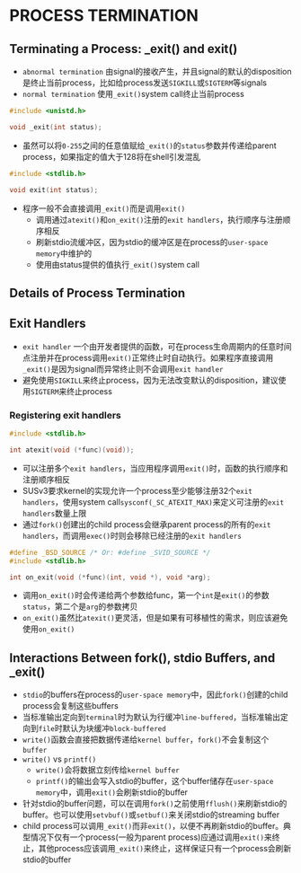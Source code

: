# PROCESS TERMINATION

## Terminating a Process: _exit() and exit()
- `abnormal termination` 由signal的接收产生，并且signal的默认的disposition是终止当前process，比如给process发送`SIGKILL`或`SIGTERM`等signals
- `normal termination` 使用`_exit()`system call终止当前process

```c
#include <unistd.h>

void _exit(int status);
```
- 虽然可以将`0-255`之间的任意值赋给`_exit()`的`status`参数并传递给parent process，如果指定的值大于128将在shell引发混乱

```c
#include <stdlib.h>

void exit(int status);
```
- 程序一般不会直接调用`_exit()`而是调用`exit()`
    - 调用通过`atexit()`和`on_exit()`注册的`exit handlers`，执行顺序与注册顺序相反
    - 刷新stdio流缓冲区，因为stdio的缓冲区是在process的`user-space memory`中维护的
    - 使用由status提供的值执行`_exit()`system call

## Details of Process Termination

## Exit Handlers
- `exit handler` 一个由开发者提供的函数，可在process生命周期内的任意时间点注册并在process调用`exit()`正常终止时自动执行。如果程序直接调用`_exit()`是因为signal而异常终止则不会调用`exit handler`
- 避免使用`SIGKILL`来终止process，因为无法改变默认的disposition，建议使用`SIGTERM`来终止process

### Registering exit handlers
```c
#include <stdlib.h>

int atexit(void (*func)(void));
```
- 可以注册多个`exit handlers`，当应用程序调用`exit()`时，函数的执行顺序和注册顺序相反
- SUSv3要求kernel的实现允许一个process至少能够注册32个`exit handlers`，使用system call`sysconf(_SC_ATEXIT_MAX)`来定义可注册的`exit handlers`数量上限
- 通过`fork()`创建出的child process会继承parent process的所有的`exit handlers`，而调用`exec()`时则会移除已经注册的`exit handlers`

```c
#define _BSD_SOURCE /* Or: #define _SVID_SOURCE */
#include <stdlib.h>

int on_exit(void (*func)(int, void *), void *arg);
```
- 调用`on_exit()`时会传递给两个参数给func，第一个`int`是`exit()`的参数`status`，第二个是`arg`的参数拷贝
- `on_exit()`虽然比`atexit()`更灵活，但是如果有可移植性的需求，则应该避免使用`on_exit()`

## Interactions Between fork(), stdio Buffers, and _exit()
- `stdio`的buffers在process的`user-space memory`中，因此`fork()`创建的child process会复制这些buffers
- 当标准输出定向到`terminal`时为默认为行缓冲`line-buffered`，当标准输出定向到`file`时默认为块缓冲`block-buffered`
- `write()`函数会直接把数据传递给`kernel buffer`，`fork()`不会复制这个`buffer`
- `write()` vs `printf()`
    - `write()`会将数据立刻传给`kernel buffer`
    - `printf()`的输出会写入stdio的buffer，这个buffer储存在`user-space memory`中，调用`exit()`会刷新stdio的buffer
- 针对stdio的buffer问题，可以在调用`fork()`之前使用`fflush()`来刷新stdio的buffer。也可以使用`setvbuf()`或`setbuf()`来关闭stdio的streaming buffer
- child process可以调用`_exit()`而非`exit()`，以便不再刷新stdio的buffer。典型情况下仅有一个process(一般为parent process)应通过调用`exit()`来终止，其他process应该调用`_exit()`来终止，这样保证只有一个process会刷新stdio的buffer
